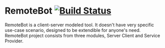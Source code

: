 # RemoteBot [![Build Status](https://travis-ci.org/mhalitk/RemoteBot.svg?branch=master)](https://travis-ci.org/mhalitk/RemoteBot)

RemoteBot is a client-server modeled tool. It doesn't have very specific use-case scenario, designed to be extendible for anyone's need. RemoteBot project consists from three modules, Server Client and Service Provider.
